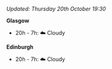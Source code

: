 *Updated: Thursday 20th October 19:30*

**Glasgow**

* 20h - 7h: :cloud: Cloudy

**Edinburgh**

* 20h - 7h: :cloud: Cloudy
